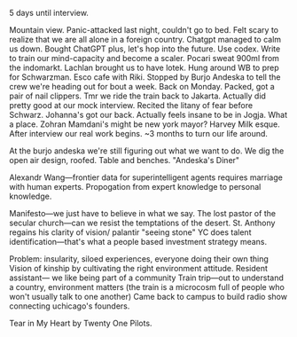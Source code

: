 5 days until interview.

Mountain view. Panic-attacked last night, couldn't go to bed. Felt scary to realize that we are all alone in a foreign country. Chatgpt managed to calm us down. Bought ChatGPT plus, let's hop into the future. Use codex. Write to train our mind-capacity and become a scaler. Pocari sweat 900ml from the indomarkt. Lachlan brought us to have lotek. Hung around WB to prep for Schwarzman. Esco cafe with Riki. Stopped by Burjo Andeska to tell the crew we're heading out for bout a week. Back on Monday. Packed, got a pair of nail clippers. Tmr we ride the train back to Jakarta. Actually did pretty good at our mock interview. Recited the litany of fear before Schwarz. Johanna's got our back. Actually feels insane to be in Jogja. What a place. Zohran Mamdani's might be new york mayor? Harvey Milk esque. After interview our real work begins. ~3 months to turn our life around.

At the burjo andeska we're still figuring out what we want to do. We dig the open air design, roofed. Table and benches. "Andeska's Diner" 

Alexandr Wang—frontier data for superintelligent agents requires marriage with human experts. Propogation from expert knowledge to personal knowledge.

Manifesto—we just have to believe in what we say.
The lost pastor of the secular church—can we resist the temptations of the desert.
St. Anthony regains his clarity of vision/ palantir "seeing stone"
YC does talent identification—that's what a people based investment strategy means.

Problem: insularity, siloed experiences, everyone doing their own thing
Vision of kinship by cultivating the right environment attitude.
Resident assistant— we like being part of a community
Train trip—out to understand a country, environment matters (the train is a microcosm full of people who won't usually talk to one another)
Came back to campus to build radio show connecting uchicago's founders. 

Tear in My Heart by Twenty One Pilots.
